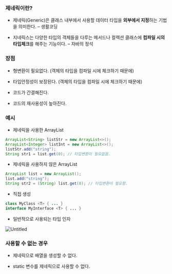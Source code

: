<h3> 제네릭이란? </h3>

- 제네릭(Generic)은 클래스 내부에서 사용할 데이터 타입을 **외부에서 지정**하는 기법을 의미한다. – 생활코딩

- 지네릭스는 다양한 타입의 객체들을 다루는 메서드나 컬렉션 클래스에 **컴파일 시의 타입체크**를 해주는 기능이다. – 자바의 정석

<h3> 장점 </h3>

- 형변환이 필요없다. (객체의 타입을 컴파일 시에 체크하기 때문에)

- 타입안정성이 보장된다. (객체의 타입을 컴파일 시에 체크하기 때문에)

- 코드가 간결해진다.

- 코드의 재사용성이 높아진다.

<h3> 예시 </h3>

- 제네릭을 사용한 ArrayList

```java
ArrayList<String> listStr = new ArrayList<>();
ArrayList<Integer> listInt = new ArrayList<>();
listStr.add("string");
String str1 = list.get(0); // 타입변환이 필요없음.
```

- 제네릭을 사용하지 않은 ArrayList

```java
ArrayList list = new ArrayList();
list.add("string");
String str2 = (String) list.get(0); // 타입변환이 필요함.
```

- 직접 생성

```java
class MyClass <T> { ... }
interface MyInterface <T> { ... }
```

- 일반적으로 사용되는 타입 인자 

![Untitled](https://s3-us-west-2.amazonaws.com/secure.notion-static.com/1dee6e6b-0b56-4d39-af63-8e97715f8714/Untitled.png)

<h3> 사용할 수 없는 경우 </h3>

- 제네릭으로 배열을 생성할 수 없다.

- static 변수를 제네릭으로 사용할 수 없다.
